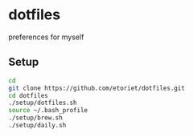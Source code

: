 dotfiles
========

preferences for myself


## Setup

```bash
cd
git clone https://github.com/etoriet/dotfiles.git
cd dotfiles
./setup/dotfiles.sh
source ~/.bash_profile
./setup/brew.sh
./setup/daily.sh
```
